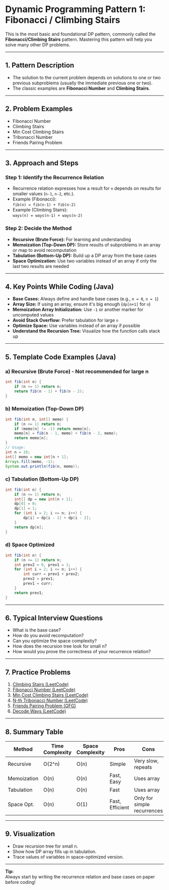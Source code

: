 # Dynamic Programming Pattern 1: Fibonacci / Climbing Stairs

This is the most basic and foundational DP pattern, commonly called the **Fibonacci/Climbing Stairs** pattern. Mastering this pattern will help you solve many other DP problems.

---

## 1. **Pattern Description**

- The solution to the current problem depends on solutions to one or two previous subproblems (usually the immediate previous one or two).
- The classic examples are **Fibonacci Number** and **Climbing Stairs**.

---

## 2. **Problem Examples**

- Fibonacci Number
- Climbing Stairs
- Min Cost Climbing Stairs
- Tribonacci Number
- Friends Pairing Problem

---

## 3. **Approach and Steps**

### Step 1: **Identify the Recurrence Relation**
- Recurrence relation expresses how a result for `n` depends on results for smaller values (`n-1`, `n-2`, etc.).
- Example (Fibonacci):  
  `fib(n) = fib(n-1) + fib(n-2)`
- Example (Climbing Stairs):  
  `ways(n) = ways(n-1) + ways(n-2)`

### Step 2: **Decide the Method**
- **Recursive (Brute Force):** For learning and understanding
- **Memoization (Top-Down DP):** Store results of subproblems in an array or map to avoid recomputation
- **Tabulation (Bottom-Up DP):** Build up a DP array from the base cases
- **Space Optimization:** Use two variables instead of an array if only the last two results are needed

---

## 4. **Key Points While Coding (Java)**

- **Base Cases:** Always define and handle base cases (e.g., `n = 0`, `n = 1`)
- **Array Size:** If using an array, ensure it's big enough (`dp[n+1]` for `n`)
- **Memoization Array Initialization:** Use `-1` or another marker for uncomputed values
- **Avoid Stack Overflow:** Prefer tabulation for large `n`
- **Optimize Space:** Use variables instead of an array if possible
- **Understand the Recursion Tree:** Visualize how the function calls stack up

---

## 5. **Template Code Examples (Java)**

### a) Recursive (Brute Force) - Not recommended for large n

```java
int fib(int n) {
    if (n <= 1) return n;
    return fib(n - 1) + fib(n - 2);
}
```

### b) Memoization (Top-Down DP)

```java
int fib(int n, int[] memo) {
    if (n <= 1) return n;
    if (memo[n] != -1) return memo[n];
    memo[n] = fib(n - 1, memo) + fib(n - 2, memo);
    return memo[n];
}
// Usage:
int n = 10;
int[] memo = new int[n + 1];
Arrays.fill(memo, -1);
System.out.println(fib(n, memo));
```

### c) Tabulation (Bottom-Up DP)

```java
int fib(int n) {
    if (n <= 1) return n;
    int[] dp = new int[n + 1];
    dp[0] = 0;
    dp[1] = 1;
    for (int i = 2; i <= n; i++) {
        dp[i] = dp[i - 1] + dp[i - 2];
    }
    return dp[n];
}
```

### d) Space Optimized

```java
int fib(int n) {
    if (n <= 1) return n;
    int prev2 = 0, prev1 = 1;
    for (int i = 2; i <= n; i++) {
        int curr = prev1 + prev2;
        prev2 = prev1;
        prev1 = curr;
    }
    return prev1;
}
```

---

## 6. **Typical Interview Questions**

- What is the base case?
- How do you avoid recomputation?
- Can you optimize the space complexity?
- How does the recursion tree look for small n?
- How would you prove the correctness of your recurrence relation?

---

## 7. **Practice Problems**

1. [Climbing Stairs (LeetCode)](https://leetcode.com/problems/climbing-stairs/)
2. [Fibonacci Number (LeetCode)](https://leetcode.com/problems/fibonacci-number/)
3. [Min Cost Climbing Stairs (LeetCode)](https://leetcode.com/problems/min-cost-climbing-stairs/)
4. [N-th Tribonacci Number (LeetCode)](https://leetcode.com/problems/n-th-tribonacci-number/)
5. [Friends Pairing Problem (GFG)](https://www.geeksforgeeks.org/friends-pairing-problem/)
6. [Decode Ways (LeetCode)](https://leetcode.com/problems/decode-ways/)

---

## 8. **Summary Table**

| Method         | Time Complexity | Space Complexity | Pros             | Cons               |
|----------------|----------------|------------------|------------------|--------------------|
| Recursive      | O(2^n)         | O(n)             | Simple           | Very slow, repeats |
| Memoization    | O(n)           | O(n)             | Fast, Easy       | Uses array         |
| Tabulation     | O(n)           | O(n)             | Fast             | Uses array         |
| Space Opt.     | O(n)           | O(1)             | Fast, Efficient  | Only for simple recurrences |

---

## 9. **Visualization**

- Draw recursion tree for small n.
- Show how DP array fills up in tabulation.
- Trace values of variables in space-optimized version.

---

**Tip:**  
Always start by writing the recurrence relation and base cases on paper before coding!
````
